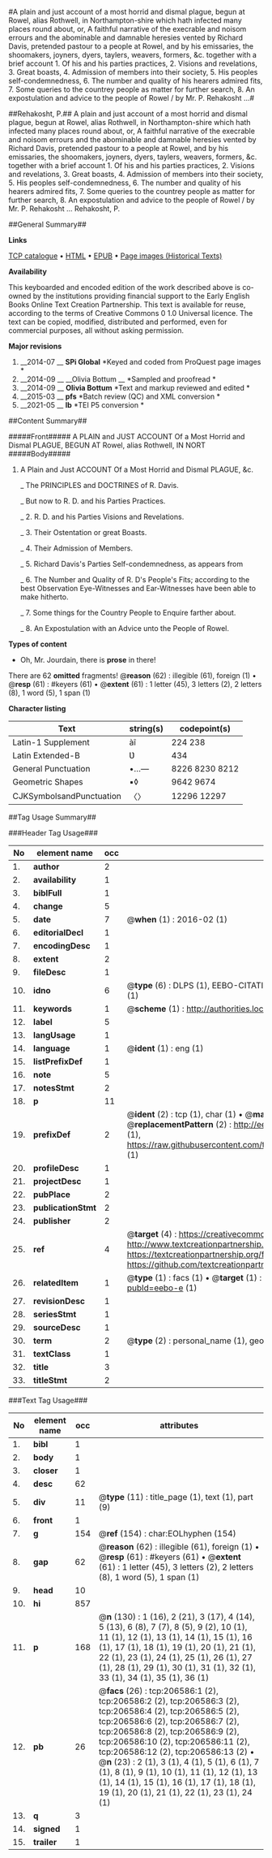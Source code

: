 #A plain and just account of a most horrid and dismal plague, begun at Rowel, alias Rothwell, in Northampton-shire which hath infected many places round about, or, A faithful narrative of the execrable and noisom errours and the abominable and damnable heresies vented by Richard Davis, pretended pastour to a people at Rowel, and by his emissaries, the shoomakers, joyners, dyers, taylers, weavers, formers, &c. together with a brief account  1. Of his and his parties practices, 2. Visions and revelations, 3. Great boasts, 4. Admission of members into their society, 5. His peoples self-condemnedness, 6. The number and quality of his hearers admired fits, 7. Some queries to the countrey people as matter for further search, 8. An expostulation and advice to the people of Rowel / by Mr. P. Rehakosht ...#

##Rehakosht, P.##
A plain and just account of a most horrid and dismal plague, begun at Rowel, alias Rothwell, in Northampton-shire which hath infected many places round about, or, A faithful narrative of the execrable and noisom errours and the abominable and damnable heresies vented by Richard Davis, pretended pastour to a people at Rowel, and by his emissaries, the shoomakers, joyners, dyers, taylers, weavers, formers, &c. together with a brief account  1. Of his and his parties practices, 2. Visions and revelations, 3. Great boasts, 4. Admission of members into their society, 5. His peoples self-condemnedness, 6. The number and quality of his hearers admired fits, 7. Some queries to the countrey people as matter for further search, 8. An expostulation and advice to the people of Rowel / by Mr. P. Rehakosht ...
Rehakosht, P.

##General Summary##

**Links**

[TCP catalogue](http://www.ota.ox.ac.uk/tcp/)  • 
[HTML](http://tei.it.ox.ac.uk/tcp/Texts-HTML/free/B28/B28141.html)  • 
[EPUB](http://tei.it.ox.ac.uk/tcp/Texts-EPUB/free/B28/B28141.epub) • 
[Page images (Historical Texts)](https://historicaltexts.jisc.ac.uk/eebo-18471181e)

**Availability**

This keyboarded and encoded edition of the work described above is co-owned by the
    institutions providing financial support to the Early English Books Online Text Creation
    Partnership. This text is available for reuse, according to the terms of  Creative Commons 0 1.0 Universal
    licence. The text can be copied, modified, distributed and performed, even for commercial
    purposes, all without asking permission.

**Major revisions**

1. __2014-07 __ __SPi Global__ *Keyed and coded from ProQuest page images *
1. __2014-09 __ __Olivia Bottum __ *Sampled and proofread *
1. __2014-09 __ __Olivia Bottum__ *Text and markup reviewed and edited *
1. __2015-03 __ __pfs__ *Batch review (QC) and XML conversion *
1. __2021-05 __ __lb__ *TEI P5 conversion *

##Content Summary##

#####Front#####
A PLAIN and JUST ACCOUNT Of a Most Horrid and Dismal PLAGUE, BEGUN AT Rowel, alias Rothwell, IN NORT
#####Body#####

1. A Plain and Just ACCOUNT Of a Most Horrid and Dismal PLAGUE, &c.

    _ The PRINCIPLES and DOCTRINES of R. Davis.

    _ But now to R. D. and his Parties Practices.

    _ 2. R. D. and his Parties Visions and Revelations.

    _ 3. Their Ostentation or great Boasts.

    _ 4. Their Admission of Members.

    _ 5. Richard Davis's Parties Self-condemnedness, as appears from

    _ 6. The Number and Quality of R. D's People's Fits; according to the best Observation Eye-Witnesses and Ear-Witnesses have been able to make hitherto.

    _ 7. Some things for the Country People to Enquire farther about.

    _ 8. An Expostulation with an Advice unto the People of Rowel.

**Types of content**

  * Oh, Mr. Jourdain, there is **prose** in there!

There are 62 **omitted** fragments! 
 @__reason__ (62) : illegible (61), foreign (1)  •  @__resp__ (61) : #keyers (61)  •  @__extent__ (61) : 1 letter (45), 3 letters (2), 2 letters (8), 1 word (5), 1 span (1)

**Character listing**


|Text|string(s)|codepoint(s)|
|---|---|---|
|Latin-1 Supplement|àî|224 238|
|Latin Extended-B|Ʋ|434|
|General Punctuation|•…—|8226 8230 8212|
|Geometric Shapes|▪◊|9642 9674|
|CJKSymbolsandPunctuation|〈〉|12296 12297|

##Tag Usage Summary##

###Header Tag Usage###

|No|element name|occ|attributes|
|---|---|---|---|
|1.|__author__|2||
|2.|__availability__|1||
|3.|__biblFull__|1||
|4.|__change__|5||
|5.|__date__|7| @__when__ (1) : 2016-02 (1)|
|6.|__editorialDecl__|1||
|7.|__encodingDesc__|1||
|8.|__extent__|2||
|9.|__fileDesc__|1||
|10.|__idno__|6| @__type__ (6) : DLPS (1), EEBO-CITATION (1), VID (1), EEBO-PROQUEST (1), STC (1), OCLC (1)|
|11.|__keywords__|1| @__scheme__ (1) : http://authorities.loc.gov/ (1)|
|12.|__label__|5||
|13.|__langUsage__|1||
|14.|__language__|1| @__ident__ (1) : eng (1)|
|15.|__listPrefixDef__|1||
|16.|__note__|5||
|17.|__notesStmt__|2||
|18.|__p__|11||
|19.|__prefixDef__|2| @__ident__ (2) : tcp (1), char (1)  •  @__matchPattern__ (2) : ([0-9\-]+):([0-9IVX]+) (1), (.+) (1)  •  @__replacementPattern__ (2) : http://eebo.chadwyck.com/downloadtiff?vid=$1&page=$2 (1), https://raw.githubusercontent.com/textcreationpartnership/Texts/master/tcpchars.xml#$1 (1)|
|20.|__profileDesc__|1||
|21.|__projectDesc__|1||
|22.|__pubPlace__|2||
|23.|__publicationStmt__|2||
|24.|__publisher__|2||
|25.|__ref__|4| @__target__ (4) : https://creativecommons.org/publicdomain/zero/1.0/ (1), http://www.textcreationpartnership.org/docs/. (1), https://textcreationpartnership.org/faq/#faq05 (1), https://github.com/textcreationpartnership (1)|
|26.|__relatedItem__|1| @__type__ (1) : facs (1)  •  @__target__ (1) : https://data.historicaltexts.jisc.ac.uk/view?pubId=eebo-e (1)|
|27.|__revisionDesc__|1||
|28.|__seriesStmt__|1||
|29.|__sourceDesc__|1||
|30.|__term__|2| @__type__ (2) : personal_name (1), geographic_name (1)|
|31.|__textClass__|1||
|32.|__title__|3||
|33.|__titleStmt__|2||


###Text Tag Usage###

|No|element name|occ|attributes|
|---|---|---|---|
|1.|__bibl__|1||
|2.|__body__|1||
|3.|__closer__|1||
|4.|__desc__|62||
|5.|__div__|11| @__type__ (11) : title_page (1), text (1), part (9)|
|6.|__front__|1||
|7.|__g__|154| @__ref__ (154) : char:EOLhyphen (154)|
|8.|__gap__|62| @__reason__ (62) : illegible (61), foreign (1)  •  @__resp__ (61) : #keyers (61)  •  @__extent__ (61) : 1 letter (45), 3 letters (2), 2 letters (8), 1 word (5), 1 span (1)|
|9.|__head__|10||
|10.|__hi__|857||
|11.|__p__|168| @__n__ (130) : 1 (16), 2 (21), 3 (17), 4 (14), 5 (13), 6 (8), 7 (7), 8 (5), 9 (2), 10 (1), 11 (1), 12 (1), 13 (1), 14 (1), 15 (1), 16 (1), 17 (1), 18 (1), 19 (1), 20 (1), 21 (1), 22 (1), 23 (1), 24 (1), 25 (1), 26 (1), 27 (1), 28 (1), 29 (1), 30 (1), 31 (1), 32 (1), 33 (1), 34 (1), 35 (1), 36 (1)|
|12.|__pb__|26| @__facs__ (26) : tcp:206586:1 (2), tcp:206586:2 (2), tcp:206586:3 (2), tcp:206586:4 (2), tcp:206586:5 (2), tcp:206586:6 (2), tcp:206586:7 (2), tcp:206586:8 (2), tcp:206586:9 (2), tcp:206586:10 (2), tcp:206586:11 (2), tcp:206586:12 (2), tcp:206586:13 (2)  •  @__n__ (23) : 2 (1), 3 (1), 4 (1), 5 (1), 6 (1), 7 (1), 8 (1), 9 (1), 10 (1), 11 (1), 12 (1), 13 (1), 14 (1), 15 (1), 16 (1), 17 (1), 18 (1), 19 (1), 20 (1), 21 (1), 22 (1), 23 (1), 24 (1)|
|13.|__q__|3||
|14.|__signed__|1||
|15.|__trailer__|1||
